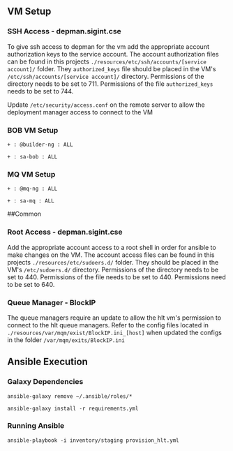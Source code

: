 ## VM Setup
### SSH Access - depman.sigint.cse

To give ssh access to depman for the vm add the appropriate account authorization keys to the service account.
The account authorization files can be found in this projects `./resources/etc/ssh/accounts/[service account]/` folder.
They `authorized_keys` file should be placed in the VM's `/etc/ssh/accounts/[service account]/` directory.
Permissions of the directory needs to be set to 711.
Permissions of the file `authorized_keys` needs to be set to 744.

Update `/etc/security/access.conf` on the remote server to allow the deployment manager access to connect to the VM

### BOB VM Setup
`+ : @builder-ng : ALL`

`+ : sa-bob : ALL`

### MQ VM Setup
`+ : @mq-ng : ALL`

`+ : sa-mq : ALL`

##Common

### Root Access - depman.sigint.cse

Add the appropriate account access to a root shell in order for ansible to make changes on the VM.
The account access files can be found in this projects `./resources/etc/sudoers.d/` folder.
They should be placed in the VM's `/etc/sudoers.d/` directory.
Permissions of the directory needs to be set to 440.
Permissions of the file needs to be set to 440.
Permissions need to be set to 640.



### Queue Manager - BlockIP

The queue managers require an update to allow the hlt vm's permission to connect to the hlt queue managers.
Refer to the config files located in `./resources/var/mqm/exist/BlockIP.ini_[host]` when updated the configs in
the folder `/var/mqm/exits/BlockIP.ini`

## Ansible Execution
### Galaxy Dependencies
```
ansible-galaxy remove ~/.ansible/roles/*

ansible-galaxy install -r requirements.yml
```

### Running Ansible
```
ansible-playbook -i inventory/staging provision_hlt.yml
```